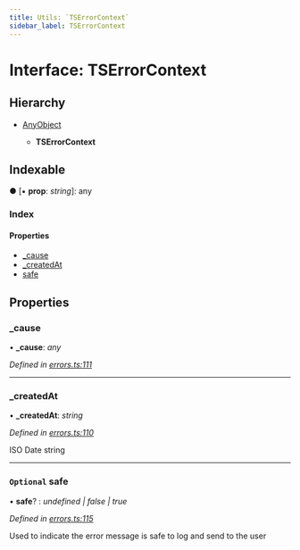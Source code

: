 ```yaml
---
title: Utils: `TSErrorContext`
sidebar_label: TSErrorContext
---
```


# Interface: TSErrorContext

## Hierarchy

* [AnyObject](anyobject.md)

  * **TSErrorContext**

## Indexable

● \[▪ **prop**: *string*\]: any

### Index

#### Properties

* [_cause](tserrorcontext.md#_cause)
* [_createdAt](tserrorcontext.md#_createdat)
* [safe](tserrorcontext.md#optional-safe)

## Properties

###  _cause

• **_cause**: *any*

*Defined in [errors.ts:111](https://github.com/terascope/teraslice/blob/d3a803c3/packages/utils/src/errors.ts#L111)*

___

###  _createdAt

• **_createdAt**: *string*

*Defined in [errors.ts:110](https://github.com/terascope/teraslice/blob/d3a803c3/packages/utils/src/errors.ts#L110)*

ISO Date string

___

### `Optional` safe

• **safe**? : *undefined | false | true*

*Defined in [errors.ts:115](https://github.com/terascope/teraslice/blob/d3a803c3/packages/utils/src/errors.ts#L115)*

Used to indicate the error message is safe to log and send to the user

